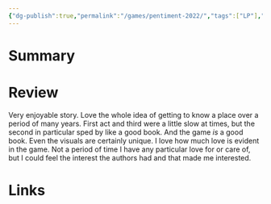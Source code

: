 ```yaml
---
{"dg-publish":true,"permalink":"/games/pentiment-2022/","tags":["LP"],"created":"2023-12-08","updated":"2024-04-08"}
---
```



# Summary

# Review

Very enjoyable story. Love the whole idea of getting to know a place over a period of many years. First act and third were a little slow at times, but the second in particular sped by like a good book. And the game *is* a good book. Even the visuals are certainly unique. I love how much love is evident in the game. Not a period of time I have any particular love for or care of, but I could feel the interest the authors had and that made me interested.

# Links
